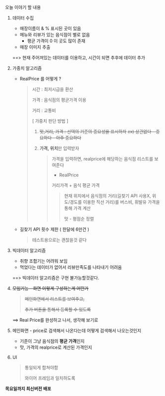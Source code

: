 오늘 이야기 할 내용

1. 데이터 수집

   - 매장이름이 & \% 표시된 곳이 있음 
   - 메뉴와 리뷰가 있는 음식점이 별로 없음
     - 평균 가격이 0 이 곳도 많이 존재 
   - 매장 이미지 추출

   ==> 현재 주어져있는 데이터를 이용하고, 시간이 되면 추후에 데이터 추가

2. 가중치 알고리즘

   - RealPrice 를 어떻게 ?

     > 시간 : 최저시급을 환산
     >
     > 가격 : 음식점의 평균가격 이용
     >
     > 거리 : 교통비
     >
     > [ 가중치 판단 방법 ]
     >
     > 1. ~~맛,거리, 가격  :  선택의 기준의 중요성을 표시하자~~
     >    ~~ex) 상관없다 - 중요하다 - 아주 중요하다~~
     >
     > 2. **가격, 위치**만 입력받자
     >
     >    > 가격을 입력하면,  realprice에 해당하는 음식점 리스트를 보여준다
     >    >
     >    > - RealPrice
     >    >
     >    > 거리가격 + 음식 평균 가격
     >    >
     >    > >  현재 위치에서 음식점의 거리(길찾기 API 사용X, 위도/경도를 이용한 직선 거리)를 버스비, 휘발유 가격을 통해 가격 계산 
     >    > >
     >    > > 맛 - 평점순 정렬

   - 길찾기 API 횟수 제한 ( 한달에 6만건 )

     > 테스트용으로는 괜찮을것 같다

3. 빅데이터 알고리즘

   - 취향 조합기는 어려워 보임
   - 먹었다는 데이터가 없어서 리뷰만족도를 나타내기 어려움

   ==> 빅데이터 알고리즘은 구현 불가능할것같다.

4. ~~모임기능 - 화면 이렇게 구성하는게 어떤가~~

   > ~~메인화면에서 리스트를 보여주고,~~ 
   >
   > ~~추가 버튼을 통해서 등록할 수 있도록~~

   ==> Real Price를 완성하고 나서, 생각해 보기로

5. 메인화면 - price로 검색해서 나온다는데 어떻게 검색해서 나오는것인지
   - 기준이 그냥 음식점의 **평균 가격**인지
   - 맛, 가격의 realprice로 계산된 가격인지

6. UI

   > 통일되게 합쳐야함
   >
   > 와이어 프레임과 일치하도록









**목요일까지 최신버전 배포**

